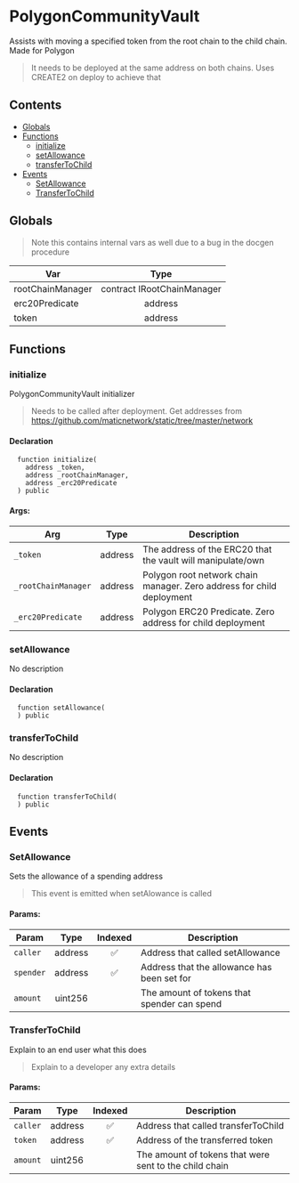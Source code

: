 # PolygonCommunityVault


Assists with moving a specified token from the root chain to the child chain. Made for Polygon

> It needs to be deployed at the same address on both chains. Uses CREATE2 on deploy to achieve that

## Contents
<!-- START doctoc generated TOC please keep comment here to allow auto update -->
<!-- DON'T EDIT THIS SECTION, INSTEAD RE-RUN doctoc TO UPDATE -->

- [Globals](#globals)
- [Functions](#functions)
  - [initialize](#initialize)
  - [setAllowance](#setallowance)
  - [transferToChild](#transfertochild)
- [Events](#events)
  - [SetAllowance](#setallowance)
  - [TransferToChild](#transfertochild)

<!-- END doctoc generated TOC please keep comment here to allow auto update -->

## Globals

> Note this contains internal vars as well due to a bug in the docgen procedure

| Var | Type |
| --- | :---: |
| rootChainManager | contract IRootChainManager |
| erc20Predicate | address |
| token | address |



## Functions

### initialize
PolygonCommunityVault initializer

> Needs to be called after deployment. Get addresses from https://github.com/maticnetwork/static/tree/master/network


#### Declaration
```solidity
  function initialize(
    address _token,
    address _rootChainManager,
    address _erc20Predicate
  ) public
```

#### Args:
| Arg | Type | Description |
| --- | --- | --- |
|`_token` | address | The address of the ERC20 that the vault will manipulate/own
|`_rootChainManager` | address | Polygon root network chain manager. Zero address for child deployment
|`_erc20Predicate` | address | Polygon ERC20 Predicate. Zero address for child deployment

### setAllowance
No description


#### Declaration
```solidity
  function setAllowance(
  ) public
```



### transferToChild
No description


#### Declaration
```solidity
  function transferToChild(
  ) public
```





## Events

### SetAllowance
Sets the allowance of a spending address

> This event is emitted when setAlowance is called

  

#### Params:
| Param | Type | Indexed | Description |
| --- | :---: | :---: | --- |
|`caller` | address | :white_check_mark: | Address that called setAllowance
|`spender` | address | :white_check_mark: | Address that the allowance has been set for
|`amount` | uint256 |  | The amount of tokens that spender can spend
### TransferToChild
Explain to an end user what this does

> Explain to a developer any extra details

  

#### Params:
| Param | Type | Indexed | Description |
| --- | :---: | :---: | --- |
|`caller` | address | :white_check_mark: | Address that called transferToChild
|`token` | address | :white_check_mark: | Address of the transferred token
|`amount` | uint256 |  | The amount of tokens that were sent to the child chain
